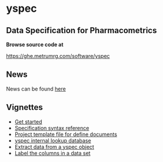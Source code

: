 yspec
================

## Data Specification for Pharmacometrics

__Browse source code at__

https://ghe.metrumrg.com/software/yspec


## News

News can be found [here](news.md)

## Vignettes
- [Get started](https://ghe.metrumrg.com/pages/software/yspec/articles/yspec.html)
- [Specification syntax reference](https://ghe.metrumrg.com/pages/software/yspec/articles/reference.html)
- [Project template file for define documents](https://ghe.metrumrg.com/pages/software/yspec/articles/project.html)
- [yspec internal lookup 
database](https://ghe.metrumrg.com/pages/software/yspec/articles/ysdb_internal.html)
- [Extract data from a yspec object](https://ghe.metrumrg.com/pages/software/yspec/extract.html)
- [Label the columns in a data set](https://ghe.metrumrg.com/pages/software/yspec/label.html)
